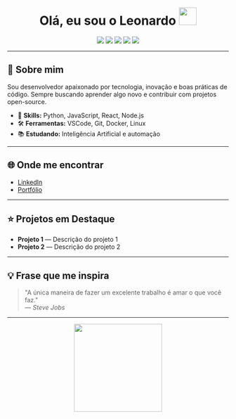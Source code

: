 <h1 align="center">
  Olá, eu sou o Leonardo
  <img src="https://media.giphy.com/media/hvRJCLFzcasrR4ia7z/giphy.gif" width="40px"/>
</h1>

<p align="center">
  <img src="https://img.shields.io/badge/Python-3776AB?style=for-the-badge&logo=python&logoColor=white"/>
  <img src="https://img.shields.io/badge/JavaScript-F7DF1E?style=for-the-badge&logo=javascript&logoColor=black"/>
  <img src="https://img.shields.io/badge/Node.js-339933?style=for-the-badge&logo=nodedotjs&logoColor=white"/>
  <img src="https://img.shields.io/badge/CSS3-1572B6?style=for-the-badge&logo=css3&logoColor=white"/>
  <img src="https://img.shields.io/badge/HTML5-E34F26?style=for-the-badge&logo=html5&logoColor=white"/>
</p>

---

## 🚀 Sobre mim

Sou desenvolvedor apaixonado por tecnologia, inovação e boas práticas de código. Sempre buscando aprender algo novo e contribuir com projetos open-source.

- 🎯 **Skills:** Python, JavaScript, React, Node.js  
- 🛠️ **Ferramentas:** VSCode, Git, Docker, Linux  
- 📚 **Estudando:** Inteligência Artificial e automação  

---

## 🌐 Onde me encontrar

- [LinkedIn](https://www.linkedin.com/in/seu-linkedin)
- [Portfólio](https://seuportfolio.com)

---

## ⭐ Projetos em Destaque

- **Projeto 1** — Descrição do projeto 1  
- **Projeto 2** — Descrição do projeto 2  

---

## 💡 Frase que me inspira

> "A única maneira de fazer um excelente trabalho é amar o que você faz."  
> <em>— Steve Jobs</em>

---

<p align="center">
  <img src="https://media.giphy.com/media/26tn33aiTi1jkl6H6/giphy.gif" width="200"/>
</p>
